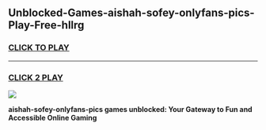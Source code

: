 
## Unblocked-Games-aishah-sofey-onlyfans-pics-Play-Free-hllrg
<h3>
<a href="https://premium76.site?title=aishah-sofey-onlyfans-pics&ref=09A">CLICK TO PLAY</a></h3>
<hr>

<h3>
<a href="https://premium76.site?title=aishah-sofey-onlyfans-pics&ref=09A">CLICK 2 PLAY</a>
  
</h3>

<a href="https://premium76.site?title=aishah-sofey-onlyfans-pics&ref=09A"><img src="https://clearcache.store/games.png"></a>


**aishah-sofey-onlyfans-pics games unblocked: Your Gateway to Fun and Accessible Online Gaming**
